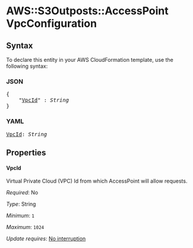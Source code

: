 # AWS::S3Outposts::AccessPoint VpcConfiguration

## Syntax

To declare this entity in your AWS CloudFormation template, use the following syntax:

### JSON

<pre>
{
    "<a href="#vpcid" title="VpcId">VpcId</a>" : <i>String</i>
}
</pre>

### YAML

<pre>
<a href="#vpcid" title="VpcId">VpcId</a>: <i>String</i>
</pre>

## Properties

#### VpcId

Virtual Private Cloud (VPC) Id from which AccessPoint will allow requests.

_Required_: No

_Type_: String

_Minimum_: <code>1</code>

_Maximum_: <code>1024</code>

_Update requires_: [No interruption](https://docs.aws.amazon.com/AWSCloudFormation/latest/UserGuide/using-cfn-updating-stacks-update-behaviors.html#update-no-interrupt)
